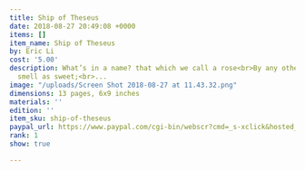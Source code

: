 ```yaml
---
title: Ship of Theseus
date: 2018-08-27 20:49:08 +0000
items: []
item_name: Ship of Theseus
by: Eric Li
cost: '5.00'
description: What’s in a name? that which we call a rose<br>By any other name would
  smell as sweet;<br>...
image: "/uploads/Screen Shot 2018-08-27 at 11.43.32.png"
dimensions: 13 pages, 6x9 inches
materials: ''
edition: ''
item_sku: ship-of-theseus
paypal_url: https://www.paypal.com/cgi-bin/webscr?cmd=_s-xclick&hosted_button_id=JM5Q685A6XULW
rank: 1
show: true

---
```

